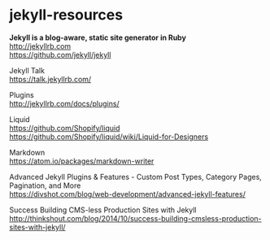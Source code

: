 # jekyll-resources

**Jekyll is a blog-aware, static site generator in Ruby**  
http://jekyllrb.com  
https://github.com/jekyll/jekyll

Jekyll Talk  
https://talk.jekyllrb.com/

Plugins  
http://jekyllrb.com/docs/plugins/

Liquid  
https://github.com/Shopify/liquid  
https://github.com/Shopify/liquid/wiki/Liquid-for-Designers

Markdown  
https://atom.io/packages/markdown-writer

Advanced Jekyll Plugins & Features - Custom Post Types, Category Pages, Pagination, and More  
https://divshot.com/blog/web-development/advanced-jekyll-features/

Success Building CMS-less Production Sites with Jekyll  
http://thinkshout.com/blog/2014/10/success-building-cmsless-production-sites-with-jekyll/
